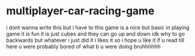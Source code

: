 # multiplayer-car-racing-game
i dont wanna write this but i have to this game is a nice but basic in playing game it is fun it is just cubes and they can go up and down idk why to go backwards but whatever i just did it i likes it so i hope u like it if u read till here u were probably bored of what b u were doing bruhhhhhh
